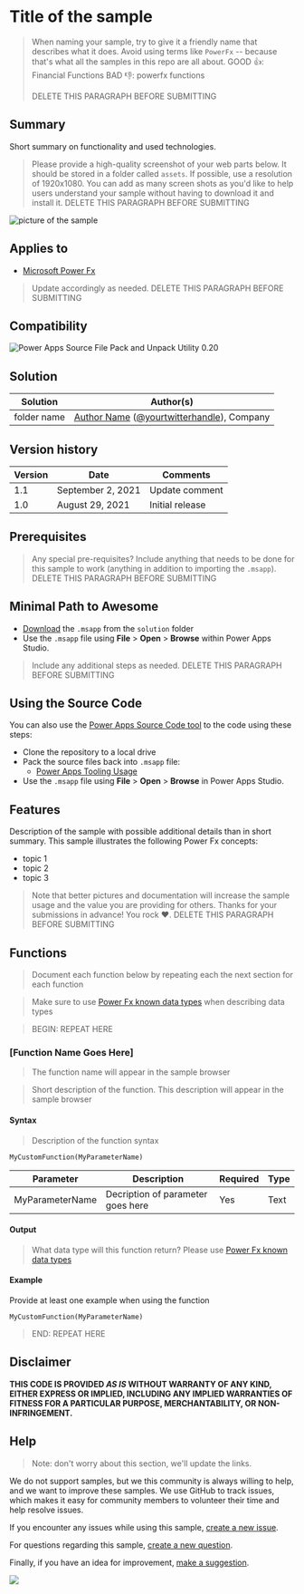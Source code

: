 # Title of the sample

> When naming your sample, try to give it a friendly name that describes what it does. Avoid using terms like `PowerFx` -- because that's what all the samples in this repo are all about.
> GOOD 👍:
>     Financial Functions
> BAD 👎:
>     powerfx functions
>
> DELETE THIS PARAGRAPH BEFORE SUBMITTING


## Summary

Short summary on functionality and used technologies.

> Please provide a high-quality screenshot of your web parts below. It should be stored in a folder called `assets`.
> If possible, use a resolution of 1920x1080.
> You can add as many screen shots as you'd like to help users understand your sample without having to download it and install it.
> DELETE THIS PARAGRAPH BEFORE SUBMITTING

![picture of the sample](assets/preview.png)

## Applies to

* [Microsoft Power Fx](https://docs.microsoft.com/en-us/power-platform/power-fx/overview)

> Update accordingly as needed.
> DELETE THIS PARAGRAPH BEFORE SUBMITTING

## Compatibility

![Power Apps Source File Pack and Unpack Utility 0.20](https://img.shields.io/badge/PSAopa-0.20-green.svg)

## Solution

Solution|Author(s)
--------|---------
folder name | [Author Name](LinkToYourGitHubProfile) ([@yourtwitterhandle](https://twitter.com/yourtwitterhandle)), Company

## Version history

Version|Date|Comments
-------|----|--------
1.1|September 2, 2021|Update comment
1.0|August 29, 2021|Initial release


## Prerequisites

> Any special pre-requisites? Include anything that needs to be done for this sample to work (anything in addition to importing the `.msapp`).
> DELETE THIS PARAGRAPH BEFORE SUBMITTING

## Minimal Path to Awesome

* [Download](solution\YOURAPPNAME.msapp) the `.msapp` from the `solution` folder
* Use the `.msapp` file using **File** > **Open** > **Browse** within Power Apps Studio.

> Include any additional steps as needed.
> DELETE THIS PARAGRAPH BEFORE SUBMITTING

## Using the Source Code

  You can also use the [Power Apps Source Code tool](https://github.com/microsoft/PowerApps-Language-Tooling) to the code using these steps:
* Clone the repository to a local drive
* Pack the source files back into `.msapp` file:
  * [Power Apps Tooling Usage](https://github.com/microsoft/PowerApps-Language-Tooling)
* Use the `.msapp` file using **File** > **Open** > **Browse** in Power Apps Studio.

## Features

Description of the sample with possible additional details than in short summary.
This sample illustrates the following Power Fx concepts:

* topic 1
* topic 2
* topic 3

> Note that better pictures and documentation will increase the sample usage and the value you are providing for others. Thanks for your submissions in advance! You rock ❤.
> DELETE THIS PARAGRAPH BEFORE SUBMITTING

## Functions

> Document each function below by repeating each the next section for each function

> Make sure to use [Power Fx known data types](https://github.com/microsoft/Power-Fx/blob/main/docs/data-types.md) when describing data types

> BEGIN: REPEAT HERE

### [Function Name Goes Here]

> The function name will appear in the sample browser

> Short description of the function. This description will appear in the sample browser

#### Syntax

> Description of the function syntax

```excel
MyCustomFunction(MyParameterName)
```


Parameter | Description | Required | Type
---|---|---|--
MyParameterName |Decription of parameter goes here| Yes | Text


#### Output

> What data type will this function return? Please use [Power Fx known data types](https://github.com/microsoft/Power-Fx/blob/main/docs/data-types.md)

#### Example

Provide at least one example when using the function

```excel
MyCustomFunction(MyParameterName)
```

> END: REPEAT HERE


## Disclaimer

**THIS CODE IS PROVIDED *AS IS* WITHOUT WARRANTY OF ANY KIND, EITHER EXPRESS OR IMPLIED, INCLUDING ANY IMPLIED WARRANTIES OF FITNESS FOR A PARTICULAR PURPOSE, MERCHANTABILITY, OR NON-INFRINGEMENT.**

## Help

> Note: don't worry about this section, we'll update the links.

We do not support samples, but we this community is always willing to help, and we want to improve these samples. We use GitHub to track issues, which makes it easy for  community members to volunteer their time and help resolve issues.

If you encounter any issues while using this sample, [create a new issue](https://github.com/pnp/powerfx-samples/issues/new?assignees=&labels=Needs%3A+Triage+%3Amag%3A%2Ctype%3Abug-suspected&template=bug-report.yml&sample=YOUR-SOLUTION-NAME&authors=@YOURGITHUBUSERNAME&title=YOUR-SOLUTION-NAME%20-%20).

For questions regarding this sample, [create a new question](https://github.com/pnp/powerfx-samples/issues/new?assignees=&labels=Needs%3A+Triage+%3Amag%3A%2Ctype%3Abug-suspected&template=question.yml&sample=YOUR-SOLUTION-NAME&authors=@YOURGITHUBUSERNAME&title=YOUR-SOLUTION-NAME%20-%20).

Finally, if you have an idea for improvement, [make a suggestion](https://github.com/pnp/powerfx-samples/issues/new?assignees=&labels=Needs%3A+Triage+%3Amag%3A%2Ctype%3Abug-suspected&template=suggestion.yml&sample=YOUR-SOLUTION-NAME&authors=@YOURGITHUBUSERNAME&title=YOUR-SOLUTION-NAME%20-%20).

<img src="https://telemetry.sharepointpnp.com/powerfx-samples/samples/readme-template" />
